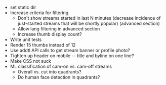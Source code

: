 * set static dir
* Increase criteria for filtering
  * Don't show streams started in last N minutes (decrease incidence of just-started streams that will be shortly popular) (advanced section)
  * Allow lang filtering in advanced section
  * Increase thumb display count?
* Write unit tests
* Render 15 thumbs instead of 12
* Use addtl API calls to get stream banner or profile photo?
* Tighten up header on mobile -- title and byline on one line?
* Make CSS not suck
* ML classification of cam-on vs. cam-off streams
  * Overall vs. cut into quadrants?
  * Do human face detection in quadrants?
